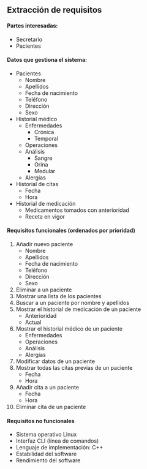 ## Extracción de requisitos

#### Partes interesadas:
* Secretario
* Pacientes

#### Datos que gestiona el sistema:
* Pacientes
  * Nombre
  * Apellidos
  * Fecha de nacimiento
  * Teléfono
  * Dirección
  * Sexo
* Historial médico
  * Enfermedades
    * Crónica
    * Temporal
  * Operaciones
  * Análisis
    * Sangre
	* Orina
	* Medular
  * Alergias
* Historial de citas
  * Fecha
  * Hora
* Historial de medicación
  * Medicamentos tomados con anterioridad
  * Receta en vigor

#### Requisitos funcionales (ordenados por prioridad)
1. Añadir nuevo paciente
    - Nombre
	- Apellidos
	- Fecha de nacimiento
	- Teléfono
	- Dirección
	- Sexo
2. Eliminar a un paciente
3. Mostrar una lista de los pacientes
4. Buscar a un paciente por nombre y apellidos
5. Mostrar el historial de medicación de un paciente
    - Anterioridad
	- Actual
6. Mostrar el historial médico de un paciente
    - Enfermedades
	- Operaciones
	- Análisis
	- Alergias
7. Modificar datos de un paciente
8. Mostrar todas las citas previas de un paciente
    - Fecha
	- Hora
9. Añadir cita a un paciente
	- Fecha
	- Hora
10. Eliminar cita de un paciente

#### Requisitos no funcionales
* Sistema operativo Linux
* Interfaz CLI (línea de comandos)
* Lenguaje de implementación: C++
* Estabilidad del software
* Rendimiento del software